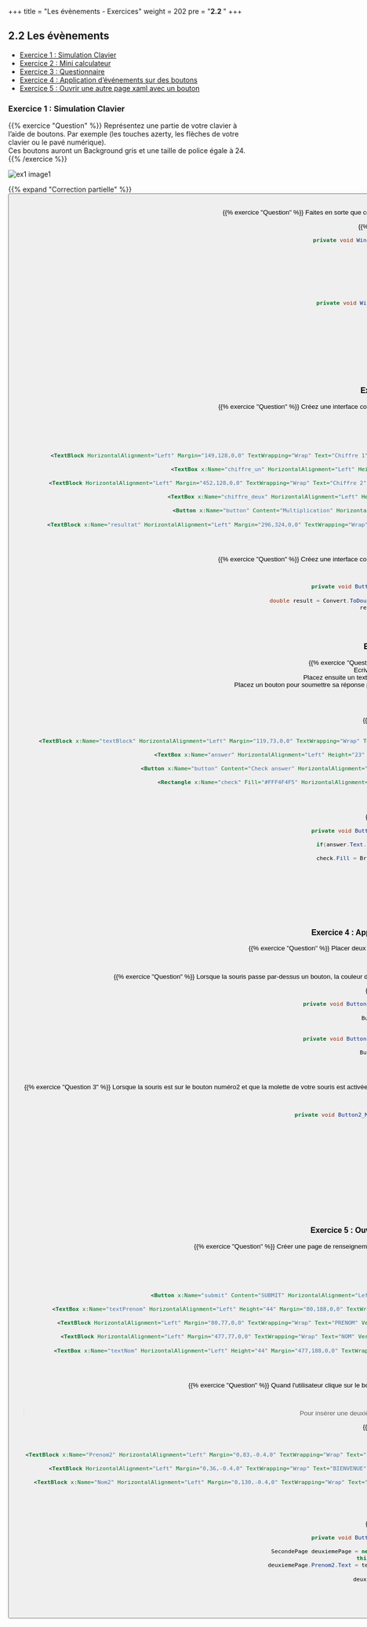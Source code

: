 +++
title = "Les évènements - Exercices"
weight = 202
pre = "<b>2.2 </b>"
+++

## 2.2 Les évènements <!-- omit in toc -->

- [Exercice 1 : Simulation Clavier](#exercice-1--simulation-clavier)
- [Exercice 2 : Mini calculateur](#exercice-2--mini-calculateur)
- [Exercice 3 : Questionnaire](#exercice-3--questionnaire)
- [Exercice 4 : Application d’événements sur des boutons](#exercice-4--application-d%c3%a9v%c3%a9nements-sur-des-boutons)
- [Exercice 5 : Ouvrir une autre page xaml avec un bouton](#exercice-5--ouvrir-une-autre-page-xaml-avec-un-bouton)

### Exercice 1 : Simulation Clavier

{{% exercice "Question" %}}
Représentez une partie de votre clavier à l’aide de boutons. Par exemple (les touches azerty, les flèches de votre clavier ou le pavé numérique).  
Ces boutons auront un Background gris et une taille de police égale à 24. 
{{% /exercice %}}

![ex1 image1](/img/2.2/exos/ex1_img1.png?height=200px)

{{% expand "Correction partielle" %}}
    <Button x:Name="un" Content="1" HorizontalAlignment="Left" Margin="258,219,0,0" VerticalAlignment="Top" Width="45" Height="45" FontSize="24" Background="Gray"/>
{{% /expand %}}


{{% exercice "Question" %}}
Faites en sorte que ces touches changent de couleur lorsque vous appuyez dessus.
{{% /exercice %}}

{{% expand "Correction partielle" %}}
```csharp
private void Window_KeyDown(object sender, KeyEventArgs e) 
{
    switch (e.Key.ToString()) 
    { 
        case "NumPad1": 
            un.Background = Brushes.Blue; 
            break; 
    } 
}
private void Window_KeyUp(object sender, KeyEventArgs e) 
{ 
    switch (e.Key.ToString()) 
    { 
        case "NumPad1": 
            un.Background = Brushes.Gray; 
            break; 
    } 
}
```
{{% /expand %}}

### Exercice 2 : Mini calculateur 

{{% exercice "Question" %}}
Créez une interface comme celle-ci dessous avec 3 textBlocks, 2 textBox et un bouton. 
{{% /exercice %}}

![ex2 image1](/img/2.2/exos/ex2_img1.png?height=300px)

{{% expand "Correction" %}}
```xml
<Grid>
    <TextBlock HorizontalAlignment="Left" Margin="149,128,0,0" TextWrapping="Wrap" Text="Chiffre 1" VerticalAlignment="Top" Height="38" Width="178" Foreground="black" FontSize="22" TextAlignment="Center" Background="white"/>

    <TextBox x:Name="chiffre_un" HorizontalAlignment="Left" Height="23" Margin="182,171,0,0" TextWrapping="Wrap"  VerticalAlignment="Top" Width="120"/> 

    <TextBlock HorizontalAlignment="Left" Margin="452,128,0,0" TextWrapping="Wrap" Text="Chiffre 2" VerticalAlignment="Top" Height="38" Width="178" Foreground="black" FontSize="22" TextAlignment="Center" Background="white"/> 

    <TextBox x:Name="chiffre_deux" HorizontalAlignment="Left" Height="23" Margin="481,171,0,0" TextWrapping="Wrap"  VerticalAlignment="Top" Width="120"/> 

    <Button x:Name="button" Content="Multiplication" HorizontalAlignment="Left" Margin="318,225,0,0" VerticalAlignment="Top" Width="131" Height="48"/> 

    <TextBlock x:Name="resultat" HorizontalAlignment="Left" Margin="296,324,0,0" TextWrapping="Wrap" VerticalAlignment="Top" Height="38" Width="178" Foreground="black" FontSize="22" TextAlignment="Center" Background="white"/> 
</Grid>
```
{{% /expand %}}

{{% exercice "Question" %}}
Créez une interface comme celle-ci-dessous avec 3 textBlocks, 2 textBox et un bouton. 
{{% /exercice %}}

{{% expand "Correction" %}}
```csharp
private void Button_Click(object sender, RoutedEventArgs e) 
{ 
    double result = Convert.ToDouble(chiffre_un.Text) * Convert.ToDouble(chiffre_deux.Text); 
    resultat.Text = result.ToString(); 
} 
```
{{% /expand %}}

### Exercice 3 : Questionnaire

{{% exercice "Question" %}}
Créez une interface de type questionnaire.  
Ecrivez dans un textBlock une question.  
Placez ensuite un textbox qui permettra à l’utilisateur d’entrer une réponse.  
Placez un bouton pour soumettre sa réponse puis un rectangle qui sera Vert ou Rouge en fonction de la réponse attendue.  
{{% /exercice %}}

![ex3 image1](/img/2.2/exos/ex3_img1.png?height=200px)
![ex3 image2](/img/2.2/exos/ex3_img2.png?height=200px)

{{% expand "Correction xaml" %}}
```xml
<Grid>
    <TextBlock x:Name="textBlock" HorizontalAlignment="Left" Margin="119,73,0,0" TextWrapping="Wrap" Text="Quel est le nom de domaine dans 'https://www.github.com' ?" VerticalAlignment="Top" Height="29" Width="603" FontSize="22"/> 

    <TextBox x:Name="answer" HorizontalAlignment="Left" Height="23" Margin="258,166,0,0" TextWrapping="Wrap" Text="TextBox" VerticalAlignment="Top" Width="291"/> 

    <Button x:Name="button" Content="Check answer" HorizontalAlignment="Left" Margin="258,245,0,0" VerticalAlignment="Top" Width="100" Height="34" Click="Button_Click"/> 

    <Rectangle x:Name="check" Fill="#FFF4F4F5" HorizontalAlignment="Left" Height="34" Margin="449,245,0,0" Stroke="Black" VerticalAlignment="Top" Width="100"/> 
</Grid> 
```
{{% /expand %}}

{{% expand "Correction C#" %}}
```csharp
private void Button_Click(object sender, RoutedEventArgs e) 
{
    if(answer.Text.Equals("github.com")) //answer is the textBox 
    {
        check.Fill = Brushes.Green; //check is the name of the rectangle 
    }
    else 
    {
        check.Fill = Brushes.Red;
    }
}
```
{{% /expand %}}
### Exercice 4 : Application d’événements sur des boutons

{{% exercice "Question" %}}
Placer deux boutons avec un Background gris comme ci-dessous.
{{% /exercice %}}

![ex4 image1](/img/2.2/exos/ex4_img1.png?height=300px)

{{% exercice "Question" %}}
Lorsque la souris passe par-dessus un bouton, la couleur de l’autre bouton change puis revient à la normale lorsque le curseur n’est plus sur le premier bouton.
{{% /exercice %}}

{{% expand "Correction C#" %}}
```csharp
private void Button1_MouseEnter(object sender, MouseEventArgs e) 
{ 
    Button2.Background = Brushes.Red; 
} 

private void Button1_MouseLeave(object sender, MouseEventArgs e) 
{ 
    Button2.Background = Brushes.Gray; 
} 
```
{{% /expand %}}

{{% exercice "Question 3" %}}
Lorsque la souris est sur le bouton numéro2 et que la molette de votre souris est activée, cela doit entrainer un changement de la taille du bouton (augmentation si molette vers le bas et diminution si molette vers le haut).
{{% /exercice %}}

{{% expand "Correction" %}}
```csharp
private void Button2_MouseWheel(object sender, MouseWheelEventArgs e) 
{ 
    if (e.Delta > 0) 
    { 
        Button2.Width += 5; 
        Button2.Height += 5; 
    } 
    else if (e.Delta < 0) 
    {
        Button2.Width -= 5; 
        Button2.Height -= 5; 
    } 
} 
```
{{% /expand %}}

### Exercice 5 : Ouvrir une autre page xaml avec un bouton

{{% exercice "Question" %}}
Créer une page de renseignement (nom, prénom, âge …). Vous pouvez trouver un exemple ci-dessous.
{{% /exercice %}}

![ex5 image1](/img/2.2/exos/ex5_img1.png?height=300px)

{{% expand "Correction" %}}
```xml
<Grid>
    <Button x:Name="submit" Content="SUBMIT" HorizontalAlignment="Left" Margin="351,297,0,0" VerticalAlignment="Top" Width="128" Height="57" Click="Button_Click"/> 

    <TextBox x:Name="textPrenom" HorizontalAlignment="Left" Height="44" Margin="80,188,0,0" TextWrapping="Wrap" VerticalAlignment="Top" Width="267" Foreground="black" FontSize="26" TextAlignment="Left" Background="white"/> 

    <TextBlock HorizontalAlignment="Left" Margin="80,77,0,0" TextWrapping="Wrap" Text="PRENOM" VerticalAlignment="Top" Height="42" Width="267" Foreground="white" FontSize="32" TextAlignment="Center" Background="Black"/> 

    <TextBlock HorizontalAlignment="Left" Margin="477,77,0,0" TextWrapping="Wrap" Text="NOM" VerticalAlignment="Top" Height="42" Width="267" Foreground="white" FontSize="32" TextAlignment="Center" Background="Black"/> 

    <TextBox x:Name="textNom" HorizontalAlignment="Left" Height="44" Margin="477,188,0,0" TextWrapping="Wrap"  VerticalAlignment="Top" Width="267" Foreground="black" FontSize="26" TextAlignment="Left" Background="white"/> 
</Grid> 
```
{{% /expand %}}

{{% exercice "Question" %}}
Quand l'utilisateur clique sur le bouton, une nouvelle fenêtre apparait et affiche les informations renseignées
{{% /exercice %}}

![ex5 image2](/img/2.2/exos/ex5_img2.png?height=300px)
![ex5 image3](/img/2.2/exos/ex5_img3.png?height=300px)

> Pour insérer une deuxième fenêtre WPF : Projet, ajouter une fenêtre, fenêtre (WPF)

{{% expand "Correction xaml" %}}
```xml
<Grid> 

    <TextBlock x:Name="Prenom2" HorizontalAlignment="Left" Margin="0,83,-0.4,0" TextWrapping="Wrap" Text="PRENOM" VerticalAlignment="Top" Height="42" Width="794" Foreground="black" FontSize="32" TextAlignment="Center" Background="white"/> 

    <TextBlock HorizontalAlignment="Left" Margin="0,36,-0.4,0" TextWrapping="Wrap" Text="BIENVENUE" VerticalAlignment="Top" Height="42" Width="794" Foreground="black" FontSize="32" TextAlignment="Center" Background="white"/> 

    <TextBlock x:Name="Nom2" HorizontalAlignment="Left" Margin="0,130,-0.4,0" TextWrapping="Wrap" Text="NOM" VerticalAlignment="Top" Height="42" Width="794" Foreground="black" FontSize="32" TextAlignment="Center" Background="white"/> 

</Grid> 
```
{{% /expand %}}

{{% expand "Correction C#" %}}
```csharp
private void Button_Click(object sender, RoutedEventArgs e) 
{ 
    SecondePage deuxiemePage = new SecondePage(); //SecondePage est le nom de la 2e fenêtre 
    this.Visibility = Visibility.Hidden; 
    deuxiemePage.Prenom2.Text = textPrenom.Text; //Prenom2 est un textBlock sur la 2e fenêtre 
                                                //textPrenom est la textBox où le prénom est entré 
    deuxiemePage.Nom2.Text = textNom.Text; 
    deuxiemePage.Show(); 
} 
```
{{% /expand %}}